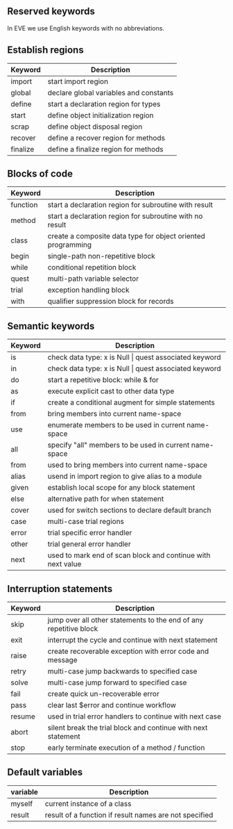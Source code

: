 ## Reserved keywords

In EVE we use English keywords with no abbreviations.

## Establish regions

| Keyword  | Description
|----------|---------------------------------------------------------
| import   | start import region
| global   | declare global variables and constants
| define   | start a declaration region for types
| start    | define object initialization region
| scrap    | define object disposal region
| recover  | define a recover region for methods
| finalize | define a finalize region for methods

## Blocks of code
| Keyword  | Description
|----------|-------------------------------------------------------------
| function | start a declaration region for subroutine with result
| method   | start a declaration region for subroutine with no result
| class    | create a composite data type for object oriented programming
| begin    | single-path non-repetitive block
| while    | conditional repetition block
| quest    | multi-path variable selector
| trial    | exception handling block
| with     | qualifier suppression block for records

## Semantic keywords

| Keyword  | Description
|----------|-------------------------------------------------------
| is       | check data type: x is Null \| quest associated keyword
| in       | check data type: x is Null \| quest associated keyword
| do       | start a repetitive block: while & for
| as       | execute explicit cast to other data type
| if       | create a conditional augment for simple statements
| from     | bring members into current name-space
| use      | enumerate members to be used in current name-space
| all      | specify "all" members to be used in current name-space
| from     | used to bring members into current name-space
| alias    | usend in import region to give alias to a module
| given    | establish local scope for any block statement
| else     | alternative path for when statement 
| cover    | used for switch sections to declare default branch
| case     | multi-case trial regions
| error    | trial specific error handler
| other    | trial general error handler
| next     | used to mark end of scan block and continue with next value

## Interruption statements

| Keyword  | Description
|----------|-------------------------------------------------------------------
| skip     | jump over all other statements to the end of any repetitive block
| exit     | interrupt the cycle and continue with next statement
| raise    | create recoverable exception with error code and message
| retry    | multi-case jump backwards to specified case
| solve    | multi-case jump forward to specified case
| fail     | create quick un-recoverable error
| pass     | clear last $error and continue workflow
| resume   | used in trial error handlers to continue with next case
| abort    | silent break the trial block and continue with next statement
| stop     | early terminate execution of a method / function

## Default variables

| variable | Description
|----------|-------------------------------------------------------
| myself   | current instance of a class
| result   | result of a function if result names are not specified
